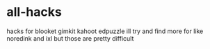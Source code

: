 # all-hacks
hacks for blooket gimkit kahoot edpuzzle 
ill try and find more for like noredink and ixl but those are pretty difficult

